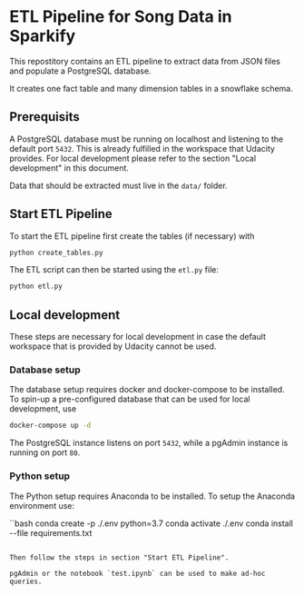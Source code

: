 # ETL Pipeline for Song Data in Sparkify

This repostitory contains an ETL pipeline to extract data from JSON files and
populate a PostgreSQL database.

It creates one fact table and many dimension tables in a snowflake schema.

## Prerequisits

A PostgreSQL database must be running on localhost and listening to the default
port `5432`. This is already fulfilled in the workspace that Udacity provides.
For local development please refer to the section "Local development" in 
this document.

Data that should be extracted must live in the `data/` folder.

## Start ETL Pipeline

To start the ETL pipeline first create the tables (if necessary) with

```bash
python create_tables.py
```

The ETL script can then be started using the `etl.py` file:

```bash
python etl.py
```

## Local development

These steps are necessary for local development in case the default workspace
that is provided by Udacity cannot be used.

### Database setup

The database setup requires docker and docker-compose to be installed. 
To spin-up a pre-configured database that can be used for local development, use

```bash
docker-compose up -d
```

The PostgreSQL instance listens on port `5432`, while a pgAdmin instance is
running on port `80`.

### Python setup

The Python setup requires Anaconda to be installed.
To setup the Anaconda environment use:

``bash
conda create -p ./.env python=3.7
conda activate ./.env
conda install --file requirements.txt
```

Then follow the steps in section "Start ETL Pipeline".

pgAdmin or the notebook `test.ipynb` can be used to make ad-hoc queries.
